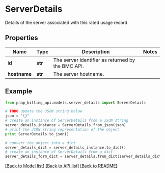 # ServerDetails

Details of the server associated with this rated usage record.

## Properties

Name | Type | Description | Notes
------------ | ------------- | ------------- | -------------
**id** | **str** | The server identifier as returned by the BMC API. | 
**hostname** | **str** | The server hostname. | 

## Example

```python
from pnap_billing_api.models.server_details import ServerDetails

# TODO update the JSON string below
json = "{}"
# create an instance of ServerDetails from a JSON string
server_details_instance = ServerDetails.from_json(json)
# print the JSON string representation of the object
print ServerDetails.to_json()

# convert the object into a dict
server_details_dict = server_details_instance.to_dict()
# create an instance of ServerDetails from a dict
server_details_form_dict = server_details.from_dict(server_details_dict)
```
[[Back to Model list]](../README.md#documentation-for-models) [[Back to API list]](../README.md#documentation-for-api-endpoints) [[Back to README]](../README.md)


